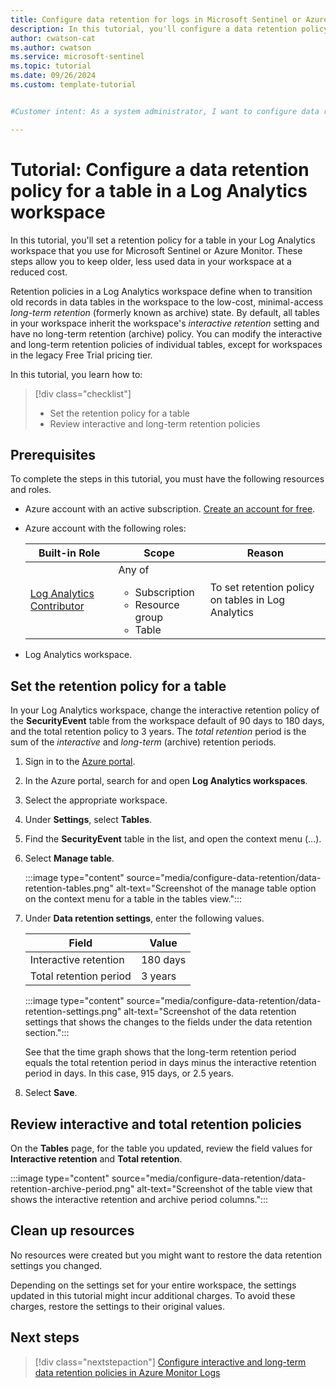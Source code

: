 ```yaml
---
title: Configure data retention for logs in Microsoft Sentinel or Azure Monitor
description: In this tutorial, you'll configure a data retention policy for a table in a Log Analytics workspace. 
author: cwatson-cat
ms.author: cwatson
ms.service: microsoft-sentinel
ms.topic: tutorial 
ms.date: 09/26/2024
ms.custom: template-tutorial


#Customer intent: As a system administrator, I want to configure data retention policies for tables in a Log Analytics workspace so that I can manage Microsoft Sentinel storage costs and ensure compliance with data retention requirements.

---
```


# Tutorial: Configure a data retention policy for a table in a Log Analytics workspace

In this tutorial, you'll set a retention policy for a table in your Log Analytics workspace that you use for Microsoft Sentinel or Azure Monitor. These steps allow you to keep older, less used data in your workspace at a reduced cost.

Retention policies in a Log Analytics workspace define when to transition old records in data tables in the workspace to the low-cost, minimal-access *long-term retention* (formerly known as archive) state. By default, all tables in your workspace inherit the workspace's *interactive retention* setting and have no long-term retention (archive) policy. You can modify the interactive and long-term retention policies of individual tables, except for workspaces in the legacy Free Trial pricing tier.

In this tutorial, you learn how to:

> [!div class="checklist"]
> * Set the retention policy for a table
> * Review interactive and long-term retention policies

## Prerequisites

To complete the steps in this tutorial, you must have the following resources and roles.

- Azure account with an active subscription. [Create an account for free](https://azure.microsoft.com/free/?WT.mc_id=A261C142F).

- Azure account with the following roles:

  | Built-in Role | Scope | Reason |
  | ------------- | ----- | ------ | 
  | [Log Analytics Contributor](../role-based-access-control/built-in-roles.md) | Any of<ul><li>Subscription<li>Resource group<li>Table | To set retention policy on tables in Log Analytics |

- Log Analytics workspace.

## Set the retention policy for a table

In your Log Analytics workspace, change the interactive retention policy of the **SecurityEvent** table  from the workspace default of 90 days to 180 days, and the total retention policy to 3 years. The *total retention* period is the sum of the *interactive* and *long-term* (archive) retention periods.

1. Sign in to the [Azure portal](https://portal.azure.com).

1. In the Azure portal, search for and open **Log Analytics workspaces**.

1. Select the appropriate workspace.

1. Under **Settings**, select **Tables**.

1. Find the **SecurityEvent** table in the list, and open the context menu (...).

1. Select **Manage table**.

   :::image type="content" source="media/configure-data-retention/data-retention-tables.png" alt-text="Screenshot of the manage table option on the context menu for a table in the tables view.":::

1. Under **Data retention settings**, enter the following values.

   | Field | Value |
   | ----- | ----- |
   | Interactive retention | 180 days |
   | Total retention period | 3 years |

   :::image type="content" source="media/configure-data-retention/data-retention-settings.png" alt-text="Screenshot of the data retention settings that shows the changes to the fields under the data retention section.":::

   See that the time graph shows that the long-term retention period equals the total retention period in days minus the interactive retention period in days. In this case, 915 days, or 2.5 years.

1. Select **Save**.

## Review interactive and total retention policies

On the **Tables** page, for the table you updated, review the field values for **Interactive retention** and **Total retention**. 

:::image type="content" source="media/configure-data-retention/data-retention-archive-period.png" alt-text="Screenshot of the table view that shows the interactive retention and archive period columns.":::

## Clean up resources

No resources were created but you might want to restore the data retention settings you changed.

Depending on the settings set for your entire workspace, the settings updated in this tutorial might incur additional charges. To avoid these charges, restore the settings to their original values.

## Next steps

> [!div class="nextstepaction"]
> [Configure interactive and long-term data retention policies in Azure Monitor Logs](/azure/azure-monitor/logs/data-retention-configure)

